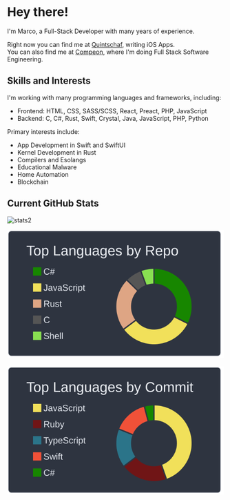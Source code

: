 # Hey there!
I'm Marco, a Full-Stack Developer with many years of experience.

Right now you can find me at [Quintschaf], writing iOS Apps.<br>
You can also find me at [Compeon], where I'm doing Full Stack Software Engineering.

## Skills and Interests

I'm working with many programming languages and frameworks, including:

- Frontend: HTML, CSS, SASS/SCSS, React, Preact, PHP, JavaScript
- Backend: C, C#, Rust, Swift, Crystal, Java, JavaScript, PHP, Python

Primary interests include:
- App Development in Swift and SwiftUI
- Kernel Development in Rust
- Compilers and Esolangs
- Educational Malware
- Home Automation
- Blockchain

## Current GitHub Stats
![stats2]

<!-- ![img1] -->
![img2]&nbsp;&nbsp;&nbsp;![img3]

<!-- Links -->

[Quintschaf]: https://github.com/Quintschaf
[Compeon]: https://github.com/compeon
<!-- [img1]: https://raw.githubusercontent.com/SplittyDev/splittydev/master/profile-summary-card-output/github_dark/0-profile-details.svg -->
[img2]: https://raw.githubusercontent.com/SplittyDev/splittydev/master/profile-summary-card-output/nord_dark/1-repos-per-language.svg
[img3]: https://raw.githubusercontent.com/SplittyDev/splittydev/master/profile-summary-card-output/nord_dark/2-most-commit-language.svg
[stats]: https://github-readme-stats.vercel.app/api?username=splittydev&count_private=true&show_icons=true&hide_border=true
[stats2]: https://github-readme-stats.vercel.app/api?username=splittydev&count_private=true&theme=nord&show_icons=true&hide_border=false
